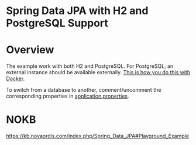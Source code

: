 # Spring Data JPA with H2 and PostgreSQL Support

# Overview

The example work with both H2 and PostgreSQL. For PostgreSQL, an external instance
should be available externally. [This is how you do this with Docker](https://kb.novaordis.com/index.php/PostgreSQL_with_Docker).

To switch from a database to another, comment/uncomment the corresponding properties in 
[application.properties](./src/main/resources/application.properties).

# NOKB

https://kb.novaordis.com/index.php/Spring_Data_JPA#Playground_Example
